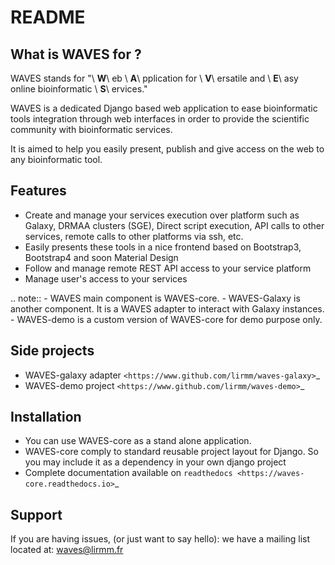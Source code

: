 README
======

What is WAVES for ?
-------------------

WAVES stands for "\ **W**\ eb \ **A**\ pplication for \ **V**\ ersatile and \ **E**\ asy online bioinformatic \ **S**\ ervices."

WAVES is a dedicated Django based web application to ease bioinformatic tools integration through web interfaces in
order to provide the scientific community with bioinformatic services.

It is aimed to help you easily present, publish and give access on the web to any bioinformatic tool.


Features
--------

- Create and manage your services execution over platform such as Galaxy, DRMAA clusters (SGE), Direct script execution, API calls to other services, remote calls to other platforms via ssh, etc.
- Easily presents these tools in a nice frontend based on Bootstrap3, Bootstrap4 and soon Material Design
- Follow and manage remote REST API access to your service platform
- Manage user's access to your services

.. note::
    - WAVES main component is WAVES-core.
    - WAVES-Galaxy is another component. It is a WAVES adapter to interact with Galaxy instances.
    - WAVES-demo is a custom version of WAVES-core for demo purpose only.

Side projects
-------------

- WAVES-galaxy adapter `<https://www.github.com/lirmm/waves-galaxy>`_
- WAVES-demo project `<https://www.github.com/lirmm/waves-demo>`_


Installation
------------

- You can use WAVES-core as a stand alone application.
- WAVES-core comply to standard reusable project layout for Django. So you may include it as a dependency in your own django project
- Complete documentation available on `readthedocs <https://waves-core.readthedocs.io>`_


Support
-------

If you are having issues, (or just want to say hello): we have a mailing list located at: waves@lirmm.fr
